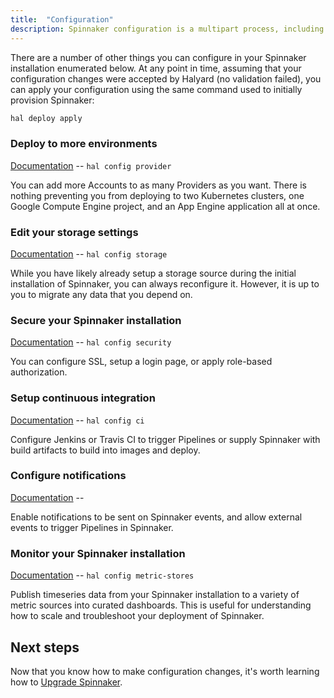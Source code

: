 ```yaml
---
title:  "Configuration"
description: Spinnaker configuration is a multipart process, including configuring Cloud providers as deployment targets and external storage for metadata persistence.
---
```


There are a number of other things you can configure in your Spinnaker
installation enumerated below. At any point in time, assuming that your
configuration changes were accepted by Halyard (no validation failed), you can
apply your configuration using the same command used to initially provision
Spinnaker:

```bash
hal deploy apply
```

### Deploy to more environments

[Documentation](/docs/setup/providers/) -- `hal config provider`

You can add more Accounts to as many Providers as you want. There is nothing
preventing you from deploying to two Kubernetes clusters, one Google Compute
Engine project, and an App Engine application all at once.

### Edit your storage settings

[Documentation](/docs/setup/install/storage/) -- `hal config storage`

While you have likely already setup a storage source during the initial
installation of Spinnaker, you can always reconfigure it. However, it is up to
you to migrate any data that you depend on.

### Secure your Spinnaker installation

[Documentation](/docs/setup/other_config/security/) -- `hal config security`

You can configure SSL, setup a login page, or apply role-based authorization.

### Setup continuous integration

[Documentation](/docs/setup/other_config/ci/) -- `hal config ci`

Configure Jenkins or Travis CI to trigger Pipelines or supply Spinnaker with
build artifacts to build into images and deploy.

### Configure notifications

[Documentation](/docs/setup/other_config/features/notifications/) -- ` `

Enable notifications to be sent on Spinnaker events, and allow external events
to trigger Pipelines in Spinnaker.

### Monitor your Spinnaker installation

[Documentation](/docs/setup/other_config/monitoring/) -- `hal config metric-stores`

Publish timeseries data from your Spinnaker installation to a variety of
metric sources into curated dashboards. This is useful for understanding how
to scale and troubleshoot your deployment of Spinnaker.

## Next steps

Now that you know how to make configuration changes, it's worth learning how to
[Upgrade Spinnaker](/docs/setup/install/upgrades/).
